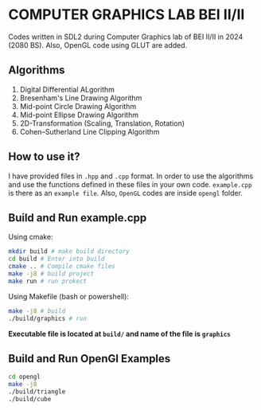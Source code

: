 # COMPUTER GRAPHICS LAB BEI II/II

Codes written in SDL2 during Computer Graphics lab of BEI II/II in 2024 (2080 BS).
Also, OpenGL code using GLUT are added.

## Algorithms
1. Digital Differential ALgorithm
2. Bresenham's Line Drawing Algorithm
3. Mid-point Circle Drawing Algorithm
4. Mid-point Ellipse Drawing Algorithm
5. 2D-Transformation (Scaling, Translation, Rotation)
6. Cohen–Sutherland Line Clipping Algorithm

## How to use it?
I have provided files in `.hpp` and `.cpp` format. In order to use the algorithms and use the functions defined in these files in your own code. `example.cpp` is there as an `example file`. Also, `OpenGL` codes are inside `opengl` folder.

## Build and Run example.cpp
Using cmake:
```bash
mkdir build # make build directory
cd build # Enter into build
cmake .. # Compile cmake files
make -j8 # build project
make run # run prokect
```
Using Makefile (bash or powershell):
```bash
make -j8 # build
./build/graphics # run
```
**Executable file is located at `build/` and name of the file is `graphics`**

## Build and Run OpenGl Examples
```bash
cd opengl
make -j8
./build/triangle
./build/cube
```